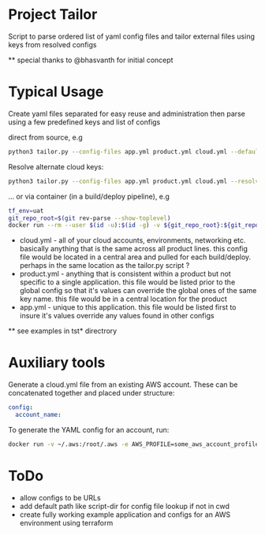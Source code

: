 # Project Tailor
Script to parse ordered list of yaml config files and tailor external files using keys from resolved configs

** special thanks to @bhasvanth for initial concept

# Typical Usage
Create yaml files separated for easy reuse and administration then parse using a few predefined keys and list of configs

direct from source, e.g
``` bash
python3 tailor.py --config-files app.yml product.yml cloud.yml --defaults branch=develop region=us-east-1 --tailor-files 'terraform/tailor-template-*.tfvars' 'sql/tailor-template-bootstrap.sql' 'yarn-build-output/*.js'
```

Resolve alternate cloud keys:
``` bash
python3 tailor.py --config-files app.yml product.yml cloud.yml --resolve-keys ":AZURE_DEFAULT:" --defaults branch=develop region=eastus --tailor-files 'terraform/tailor-template-*.tfvars' 'sql/tailor-template-bootstrap.sql' 'yarn-build-output/*.js'
```

... or via container (in a build/deploy pipeline), e.g
``` bash
tf_env=uat
git_repo_root=$(git rev-parse --show-toplevel)
docker run --rm --user $(id -u):$(id -g) -v ${git_repo_root}:${git_repo_root} ghcr.io/tailor-template/tailor:latest --config-files ${git_repo_root}/app.yml ${git_repo_root}/config/product.yml ${git_repo_root}/config/cloud.yml --defaults environment=${tf_env} --tailor-files "${git_repo_root}/terraform/ci/tailor-template-*.tfvars" --resolved-file ${git_repo_root}/tailor.yml
```

* cloud.yml - all of your cloud accounts, environments, networking etc.  basically anything that is the same across all product lines.  this config file would be located in a central area and pulled for each build/deploy.  perhaps in the same location as the tailor.py script ?
* product.yml - anything that is consistent within a product but not specific to a single application.  this file would be listed prior to the global config so that it's values can override the global ones of the same key name.  this file would be in a central location for the product
* app.yml - unique to this application.  this file would be listed first to insure it's values override any values found in other configs

** see examples in tst* directrory

# Auxiliary tools
Generate a cloud.yml file from an existing AWS account.  These can be concatenated together and placed under structure:
``` yaml
config:
  account_name:
```
To generate the YAML config for an account, run:
``` bash
docker run -v ~/.aws:/root/.aws -e AWS_PROFILE=some_aws_account_profile --rm --entrypoint /usr/local/bin/python3 ghcr.io/tailor-template/tailor:latest /usr/src/app/gen-aws-env.py > aws_account_name.yml
```

# ToDo
* allow configs to be URLs
* add default path like script-dir for config file lookup if not in cwd
* create fully working example application and configs for an AWS environment using terraform

